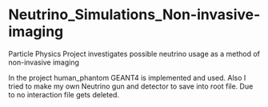 # Neutrino_Simulations_Non-invasive-imaging
Particle Physics Project investigates possible neutrino usage as a method of non-invasive imaging

In the project human_phantom GEANT4 is implemented and used. Also I tried to make my own Neutrino gun and detector to save into root file. Due to no interaction file gets deleted.
